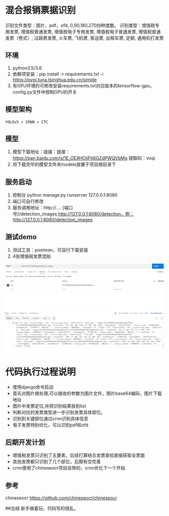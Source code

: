 # 混合报销票据识别
  识别文件类型：图片，pdf，ofd, 0,90,180,270四种度数。
  识别类型：增值税专用发票, 增值税普通发票, 增值税电子专用发票, 增值税电子普通发票, 增值税普通发票（卷式）, 过路费发票, 火车票, 飞机票, 客运票, 出租车票, 定额, 通用机打发票
## 环境
   1. python3.5/3.6
   2. 依赖项安装：pip install -r requirements.txt -i https://pypi.tuna.tsinghua.edu.cn/simple 
   3. 有GPU环境的可修改安装requirements.txt对应版本的tensorflow-gpu，config.py文件中控制GPU的开关
## 模型架构
    YOLOv5 + CRNN + CTC
   
## 模型
   1. 模型下载地址：链接：链接：https://pan.baidu.com/s/1E_OE9HOjjFh6GZdPWQVbMg 提取码：voqi
   2. 将下载完毕的模型文件夹models放置于项目根目录下
## 服务启动
   1. 控制台 python manage.py runserver 127.0.0.1:8080
   2. 端口可自行修改
   3. 服务调用地址：http://*.*.*.*: [端口号]/detection_images,http://127.0.0.1:8080/detection，例：http://127.0.0.1:8080/detection_images
                 
## 测试demo
   1. 测试工具：postman，可自行下载安装
   2. 4张增值税发票混拍
   
![Image text](https://raw.githubusercontent.com/384863451/invoice_ocr/master/images/a9f89e262f4d10220724004d99f3fc8.png)

# 代码执行过程说明
- 使用django命令启动
- 首先对图片做处理,可以接收的参数为图片文件，图片base64编码，图片下载地址
- 图片中发票定位,并把识别结果放到list
- 判断对应的发票类型进一步识别发票具体部位。
- 识别到关键部位通过crnn识别具体信息
- 电子发票特别优化，可以识别pdf和ofd

   
## 后期开发计划
- 增值税发票只识别了五要素，后续打算结合发票查验直接获取全票面
- 其他发票都只识别了几个部位，后期有空完善
- crnn使用了chineseocr项目自带的，crnn优化下一个开始

## 参考
chineseocr https://github.com/chineseocr/chineseocr

##总结
新手做着玩，代码写的很乱。

